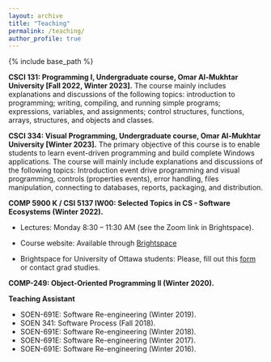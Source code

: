 ```yaml
---
layout: archive
title: "Teaching"
permalink: /teaching/
author_profile: true
---
```


{% include base_path %}


**CSCI 131: Programming I, Undergraduate course, Omar Al-Mukhtar University [Fall 2022, Winter 2023].**
The course mainly includes explanations and discussions of the following topics: introduction to programming;
writing, compiling, and running simple programs; expressions, variables, and assignments; control structures,
functions, arrays, structures, and objects and classes.

**CSCI 334: Visual Programming, Undergraduate course, Omar Al-Mukhtar University [Winter 2023].**
The primary objective of this course is to enable students to learn event-driven programming and build complete
Windows applications. The course will mainly include explanations and discussions of the following topics:
Introduction event drive programming and visual programming, controls (properties events), error handling, files
manipulation, connecting to databases, reports, packaging, and distribution.



**COMP 5900 K / CSI 5137 IW00: Selected Topics in CS - Software Ecosystems (Winter 2022).**
* Lectures: Monday 8:30 – 11:30 AM (see the Zoom link in Brightspace).
* Course website: Available through 
<a href="https://carleton.ca/brightspace/instructors/accessing-brightspace/">Brightspace</a>

* Brightspace for University of Ottawa students: Please, fill out this [form](https://gradstudents.carleton.ca/faculty-of-graduate-and-postdoctoral-affairs-access-to-brightspace/) or contact grad studies.

**COMP-249: Object-Oriented Programming II (Winter 2020).**


**Teaching Assistant**
* SOEN-691E: Software Re-engineering (Winter 2019).
* SOEN 341: Software Process (Fall 2018).
* SOEN-691E: Software Re-engineering (Winter 2018).
* SOEN-691E: Software Re-engineering (Winter 2017).
* SOEN-691E: Software Re-engineering (Winter 2016).
